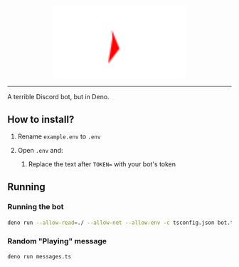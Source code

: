 <div align="center">
	<img width="300" src="https://raw.githubusercontent.com/Jack5079/nxt/master/docs/icon.svg" alt="NXT">
</div>

---

A terrible Discord bot, but in Deno.

## How to install?

1. Rename `example.env` to `.env`

2. Open `.env` and:
   1. Replace the text after `TOKEN=` with your bot's token


## Running

### Running the bot

```bash
deno run --allow-read=./ --allow-net --allow-env -c tsconfig.json bot.ts
```

### Random "Playing" message

```bash
deno run messages.ts
```
